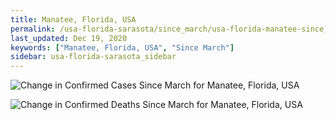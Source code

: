 ```yaml
---
title: Manatee, Florida, USA
permalink: /usa-florida-sarasota/since_march/usa-florida-manatee-since_march.html
last_updated: Dec 19, 2020
keywords: ["Manatee, Florida, USA", "Since March"]
sidebar: usa-florida-sarasota_sidebar
---
```


![Change in Confirmed Cases Since March for Manatee, Florida, USA](/covid_tracker/images/graphs/usa-florida-manatee-delta_confirmed-since_march_graph.png)

![Change in Confirmed Deaths Since March for Manatee, Florida, USA](/covid_tracker/images/graphs/usa-florida-manatee-delta_deaths-since_march_graph.png)
